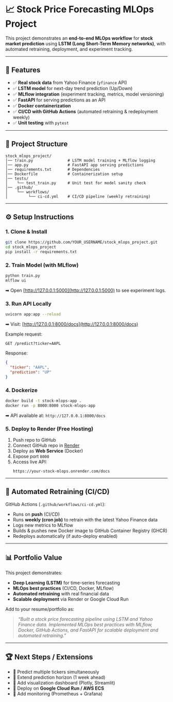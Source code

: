 # 📈 Stock Price Forecasting MLOps Project

This project demonstrates an **end-to-end MLOps workflow** for **stock market prediction** using **LSTM (Long Short-Term Memory networks)**, with automated retraining, deployment, and experiment tracking.

---

## 🚀 Features
- ✅ **Real stock data** from Yahoo Finance (`yfinance` API)
- ✅ **LSTM model** for next-day trend prediction (Up/Down)
- ✅ **MLflow integration** (experiment tracking, metrics, model versioning)
- ✅ **FastAPI** for serving predictions as an API
- ✅ **Docker containerization**
- ✅ **CI/CD with GitHub Actions** (automated retraining & redeployment weekly)
- ✅ **Unit testing** with `pytest`

---

## 📂 Project Structure
```
stock_mlops_project/
│── train.py               # LSTM model training + MLflow logging
│── app.py                 # FastAPI app serving predictions
│── requirements.txt       # Dependencies
│── Dockerfile             # Containerization setup
│── tests/
│    └── test_train.py     # Unit test for model sanity check
│── .github/
│    └── workflows/
│         └── ci-cd.yml    # CI/CD pipeline (weekly retraining)
```

---

## ⚙️ Setup Instructions

### 1. Clone & Install
```bash
git clone https://github.com/YOUR_USERNAME/stock_mlops_project.git
cd stock_mlops_project
pip install -r requirements.txt
```

### 2. Train Model (with MLflow)
```bash
python train.py
mlflow ui
```
➡ Open [http://127.0.0.1:5000](http://127.0.0.1:5000) to see experiment logs.

### 3. Run API Locally
```bash
uvicorn app:app --reload
```
➡ Visit: [http://127.0.0.1:8000/docs](http://127.0.0.1:8000/docs)

Example request:
```
GET /predict?ticker=AAPL
```
Response:
```json
{
  "ticker": "AAPL",
  "prediction": "UP"
}
```

### 4. Dockerize
```bash
docker build -t stock-mlops-app .
docker run -p 8000:8000 stock-mlops-app
```
➡ API available at: `http://127.0.0.1:8000/docs`

### 5. Deploy to Render (Free Hosting)
1. Push repo to GitHub
2. Connect GitHub repo in [Render](https://render.com)
3. Deploy as **Web Service** (Docker)
4. Expose port `8000`
5. Access live API:  
   ```
   https://your-stock-mlops.onrender.com/docs
   ```

---

## 🔄 Automated Retraining (CI/CD)
GitHub Actions (`.github/workflows/ci-cd.yml`):
- Runs on **push** (CI/CD)
- Runs **weekly (cron job)** to retrain with the latest Yahoo Finance data
- Logs new metrics to MLflow
- Builds & pushes new Docker image to GitHub Container Registry (GHCR)
- Redeploys automatically (if auto-deploy enabled)

---

## 📊 Portfolio Value
This project demonstrates:
- **Deep Learning (LSTM)** for time-series forecasting
- **MLOps best practices** (CI/CD, Docker, MLflow)
- **Automated retraining** with real financial data
- **Scalable deployment** via Render or Google Cloud Run

Add to your resume/portfolio as:
> *“Built a stock price forecasting pipeline using LSTM and Yahoo Finance data. Implemented MLOps best practices with MLflow, Docker, GitHub Actions, and FastAPI for scalable deployment and automated retraining.”*

---

## 🏆 Next Steps / Extensions
- 🔹 Predict multiple tickers simultaneously
- 🔹 Extend prediction horizon (1 week ahead)
- 🔹 Add visualization dashboard (Plotly, Streamlit)
- 🔹 Deploy on **Google Cloud Run / AWS ECS**
- 🔹 Add monitoring (Prometheus + Grafana)
